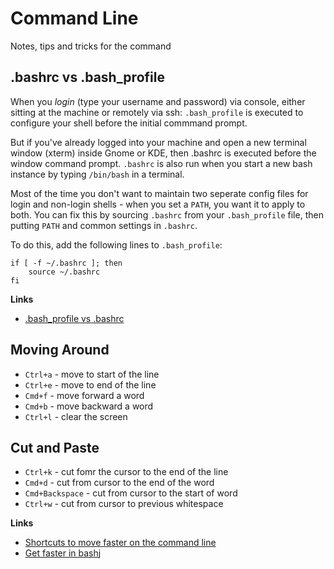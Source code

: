 # Command Line 

Notes, tips and tricks for the command

## .bashrc vs .bash_profile

When you *login* (type your username and password) via console, either sitting at the machine or remotely via ssh: `.bash_profile` is executed to configure your shell before the initial commmand prompt.  

But if you've already logged into your machine and open a new terminal window (xterm) inside Gnome or KDE, then .bashrc is executed before the window command prompt. `.bashrc` is also run when you start a new bash instance by typing `/bin/bash` in a terminal. 

Most of the time you don't want to maintain two seperate config files for login and non-login shells - when you set a `PATH`, you want it to apply to both.  You can fix this by sourcing `.bashrc` from your `.bash_profile` file, then putting `PATH` and common settings in `.bashrc`. 

To do this, add the following lines to `.bash_profile`:

    if [ -f ~/.bashrc ]; then 
        source ~/.bashrc
    fi

__Links__

- [.bash_profile vs .bashrc](http://www.joshstaiger.org/archives/2005/07/bash_profile_vs.html)

## Moving Around

- `Ctrl+a` - move to start of the line
- `Ctrl+e` - move to end of the line
- `Cmd+f` - move forward a word
- `Cmd+b` - move backward a word
- `Ctrl+l` - clear the screen

## Cut and Paste

- `Ctrl+k` - cut fomr the cursor to the end of the line
- `Cmd+d` - cut from cursor to the end of the word
- `Cmd+Backspace` - cut from cursor to the start of word
- `Ctrl+w` - cut from cursor to previous whitespace


__Links__

- [Shortcuts to move faster on the command line](http://teohm.com/blog/2012/01/04/shortcuts-to-move-faster-in-bash-command-line/)
- [Get faster in bash](http://is.muni.cz/www/xsiska2/2014/08/01/get-faster-in-bash.html)j
